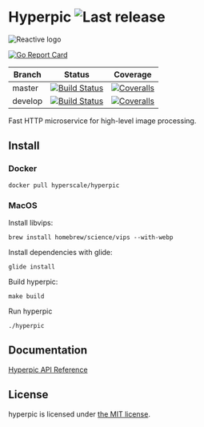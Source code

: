Hyperpic ![Last release](https://img.shields.io/github/release/hyperscale/hyperpic.svg) 
========

![Reactive logo](https://cdn.rawgit.com/hyperscale/hyperpic/master/_resources/hyperpic.svg "Hyperpic logo")


[![Go Report Card](https://goreportcard.com/badge/github.com/hyperscale/hyperpic)](https://goreportcard.com/report/github.com/hyperscale/hyperpic)

| Branch  | Status | Coverage |
|---------|--------|----------|
| master  | [![Build Status](https://img.shields.io/travis/hyperscale/hyperpic/master.svg)](https://travis-ci.org/hyperscale/hyperpic) | [![Coveralls](https://img.shields.io/coveralls/hyperscale/hyperpic/master.svg)](https://coveralls.io/github/hyperscale/hyperpic?branch=master) |
| develop | [![Build Status](https://img.shields.io/travis/hyperscale/hyperpic/develop.svg)](https://travis-ci.org/hyperscale/hyperpic) | [![Coveralls](https://img.shields.io/coveralls/hyperscale/hyperpic/develop.svg)](https://coveralls.io/github/hyperscale/hyperpic?branch=develop) |

Fast HTTP microservice for high-level image processing.

Install
-------

### Docker

```shell
docker pull hyperscale/hyperpic
```

### MacOS

Install libvips:
```shell
brew install homebrew/science/vips --with-webp
```

Install dependencies with glide:
```shell
glide install
```

Build hyperpic:
```shell
make build
```

Run hyperpic
```shell
./hyperpic
```

Documentation
-------------

[Hyperpic API Reference](https://hyperscale.github.io/hyperpic/)

License
-------

hyperpic is licensed under [the MIT license](LICENSE.md).
